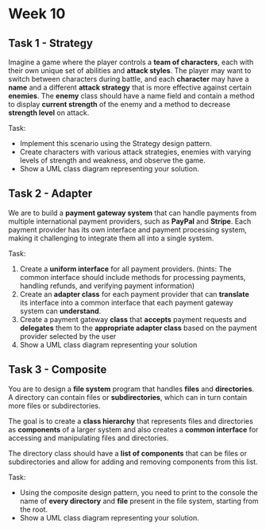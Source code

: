 # Week 10

## Task 1 - Strategy 

Imagine a game where the player controls a **team of characters**, each with their own unique set of abilities and **attack styles**. The player may want to switch between characters during battle, and each **character** may have a **name** and a different **attack strategy** that is more effective against certain **enemies**. The **enemy** class should have a name field and contain a method to display **current strength** of the enemy and a method to decrease **strength level** on attack.

Task:

- Implement this scenario using the Strategy design pattern.
- Create characters with various attack strategies, enemies with varying levels of strength and weakness, and observe the game.
- Show a UML class diagram representing your solution.

## Task 2 - Adapter

We are to build a **payment gateway system** that can handle payments from multiple international payment providers, such as **PayPal** and **Stripe**. Each payment provider has its own interface and payment processing system, making it challenging to integrate them all into a single system.

Task:

1. Create a **uniform interface** for all payment providers. (hints: The common interface should include methods for processing payments, handling refunds, and verifying payment information)
1. Create an **adapter class** for each payment provider that can **translate** its interface into a common interface that each payment gateway system can **understand**.
1. Create a payment gateway **class** that **accepts** payment requests and **delegates** them to the **appropriate adapter class** based on the payment provider selected by the user
1. Show a UML class diagram representing your solution

## Task 3 - Composite

You are to design a **file system** program that handles **files** and **directories**. A directory can contain files or **subdirectories**, which can in turn contain more files or subdirectories.

The goal is to create a **class hierarchy** that represents files and directories as **components** of a larger system and also creates a **common interface** for accessing and manipulating files and directories.

The directory class should have a **list of components** that can be files or subdirectories and allow for adding and removing components from this list.

Task:

- Using the composite design pattern, you need to print to the console the name of **every directory** and **file** present in the file system, starting from the root. 
- Show a UML class diagram representing your solution.
